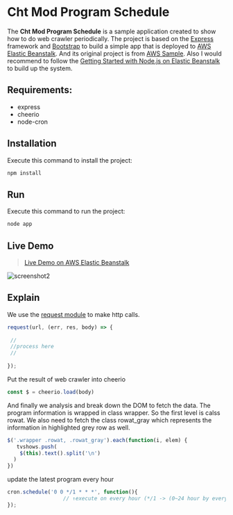 # Cht Mod Program Schedule

The **Cht Mod Program Schedule** is a sample application created to show how to do web crawler periodically. The project is based on the [Express](https://expressjs.com/) framework and [Bootstrap](http://getbootstrap.com/) to build a simple app that is deployed to [AWS Elastic Beanstalk](http://aws.amazon.com/elasticbeanstalk/). And its original project is from [AWS Sample](https://docs.aws.amazon.com/elasticbeanstalk/latest/dg/nodejs-getstarted.html). Also I would recommend to follow the [Getting Started with Node.js on Elastic Beanstalk](https://docs.aws.amazon.com/elasticbeanstalk/latest/dg/nodejs-getstarted.html) to build up the system.

## Requirements:
* express
* cheerio
* node-cron

## Installation
Execute this command to install the project:
```js
npm install
```

## Run
Execute this command to run the project:
```js
node app
```
## Live Demo
 > [Live Demo on AWS Elastic Beanstalk](http://chtmod-env.sbfgd8xg3y.us-east-2.elasticbeanstalk.com/)

![screenshot2](https://cdn-images-1.medium.com/max/800/1*IYupOsr6YuIJZVjy6oqBzQ.png)

## Explain
We use the [request module](https://www.npmjs.com/package/request) to make http calls.
```js
request(url, (err, res, body) => {
 
 //
 //process here
 //
 
});
```
Put the result of web crawler into cheerio
```js
const $ = cheerio.load(body)
```
And finally we analysis and break down the DOM to fetch the data. The program information is wrapped in class wrapper.
So the first level is calss rowat. We also need to fetch the class rowat_gray which represents the information in highlighted grey row as well.
```js
$('.wrapper .rowat, .rowat_gray').each(function(i, elem) {
   tvshows.push(
    $(this).text().split('\n')
  )
})
```
update the latest program every hour
```js
cron.schedule('0 0 */1 * * *', function(){
                  // ↑execute on every hour (*/1 -> (0~24 hour by every one hour) 0 minute 0 second
});
```

